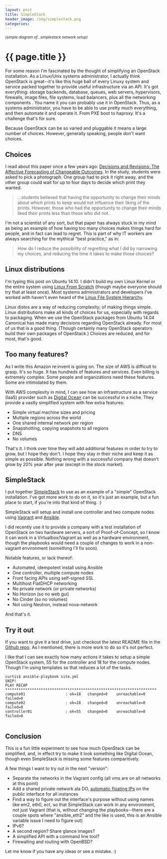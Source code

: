 ```yaml
---
layout: post
title: SimpleStack
header_image: /img/simplestack.png
categories:
---
```


<small>_(simple diagram of...simplestack network setup)_</small>

# {{ page.title }}

For some reason I'm fascinated by the thought of simplifying an OpenStack installation. As a Linux/Unix systems administrator, I actually think OpenStack is great--it's like this huge ball of every Linuxy system and service packed together to provide useful infrastructure via an API. It's got everything: storage backends, database, queues, web servers, hypervisors, firewalls, image files, file systems, load balancers, plus all the networking components . You name it you can probably use it in OpenStack. Thus, as a systems administrator, you have to be able to use pretty much everything, and then automate it and operate it. From PXE boot to haproxy. It's a challenge that's for sure.

Because OpenStack can be so varied and pluggable it means a large number of choices. However, generally speaking, people don't want choices.

## Choices

I read about this paper once a few years ago: [Decisions and Revisions: The Affective Forecasting of Changeable Outcomes](http://www.wjh.harvard.edu/~dtg/Gilber%20t&%20Ebert%20%28DECISIONS%20&%20REVISIONS%29.pdf). In the study, students were asked to pick a photograph. One group had to pick it right away, and the other group could wait for up to four days to decide which print they wanted.

<blockquote>
...students believed that having the opportunity to change their minds about which prints to keep would not influence their liking of the prints. However, those who had the opportunity to change their minds liked their prints less than those who did not.
</blockquote>

I'm not a scientist of any sort, but that paper has always stuck in my mind as being an example of how having too many choices makes things hard for people, and in fact can lead to regret. This is part of why IT workers are always searching for the mythical "best practice," as in:

<blockquote>
How do I reduce the possibility of regretting what I did by narrowing my choices, and reducing the time it takes to make those choices?
</blockquote>

## Linux distributions

I'm typing this post on Ubuntu 14.10. I didn't build my own Linux Kernel or the entire system using [Linux From Scratch](http://www.linuxfromscratch.org/) (though maybe everyone should try that at least once). Most systems administrators and developers I've worked with haven't even heard of the [Linux File System Hierarchy](http://en.wikipedia.org/wiki/Filesystem_Hierarchy_Standard).

Linux distos are a way of reducing complexity; of making things simple. Linux distributions make all kinds of choices for us, especially with regards to packaging. When we use the OpenStack packages from Ubuntu 14.04 Canonical has made many decisions regarding OpenStack already. For most of us that is a good thing. (Though certainly many OpenStack operators build their own packages of OpenStack.) Choices are reduced, and for most, that's good.

## Too many features?

As I write this Amazon re:invent is going on. The size of AWS is difficult to grasp. It's so huge. It has hundreds of features and services. Even billing is extremely complex. Some people and organizations need these features. Some are intimidated by them.

With AWS complexity in mind, I can see how an infrastructure as a service (IaaS) provider such as [Digital Ocean](http://digitalocean.com) can be successful in a niche. They provide a vastly simplified system with few extra features:

- Simple virtual machine sizes and pricing
- Multiple regions across the world
- One shared internal network per region
- Snapshotting, copying snapshots to all regions
- DNS
- No volumes

That's it. I think over time they will add additional features in order to try to grow, but I hope they don't. I hope they stay in their niche and keep it as simple as possible. Nothing wrong with a successful company that doesn't grow by 20% year after year (except in the stock market).

## SimpleStack

I put together [SimpleStack](https://github.com/ccollicutt/simplestack) to use as an example of a "simple" OpenStack installation. I've got more work to do on it, so it's just an example, but a fun place to start, if you're into that kind of thing. :)

SimpleStack will setup and install one controller and two compute nodes using [Vagrant](http://vagrantup.com) and [Ansible](http://ansible.com).

I did recently use it to provide a company with a test installation of OpenStack on two hardware servers, a sort of Proof-of-Concept, so I know it can work in a Virtualbox/Vagrant as well as a hardware environment, though the playbooks would need a couple of changes to work in a non-vagrant environment (something I'll fix soon).

Notable features, or lack thereof:

- Automated, idempotent install using Ansible
- One controller, multiple compute nodes
- Front facing APIs using self-signed SSL
- Multihost FlatDHCP networking
- No private network (or private networks)
- No Horizon (so no web gui)
- No Cinder (so no volumes)
- Not using Neutron, instead nova-network

And that's it.

## Try it out

If you want to give it a test drive, just checkout the latest README file in the [Github repo](https://github.com/ccollicutt/simplestack). As I mentioned, there is more work to do so it's not perfect.

I like that I can see exactly how many actions it takes to setup a simple OpenStack system, 55 for the controller and 18 for the compute nodes. Though I'm using templates so that reduces a lot of the tasks.

<pre>
<code>curtis$ ansible-playbook site.yml
SNIP!
PLAY RECAP ********************************************************************
compute01                  : ok=18   changed=0    unreachable=0    failed=0
compute02                  : ok=18   changed=0    unreachable=0    failed=0
controller01               : ok=55   changed=0    unreachable=0    failed=0
</code>
</pre>

## Conclusion

This is a fun little experiment to see how much OpenStack can be simplified, and, in effect try to make it look something like Digital Ocean, though even SimpleStack is missing some features comparitively.

A few things I want to try out in the next "version":

- Separate the networks in the Vagrant config (all vms are on all networks at this point)
- Add a shared private network ala DO, [automatic floating IPs](http://www.sebastien-han.fr/blog/2012/08/03/openstack-auto-assign-floating-ip/) on the public interface for all instances
- Find a way to figure out the interface's purpose without using names like em2, eth0, ect, so that SimpleStack can work in any environment, not just Vagrant (that is, without changing the playbooks--there are a couple spots where "ansible_eth2" and the like is used, this is an Ansible variable issue I need to figure out)
- IPv6?
- A second region? Share glance images?
- A simplified API with a command line tool?
- Firewalling and routing with OpenBSD?

Let me know if you have any ideas or see a mistake. :)
